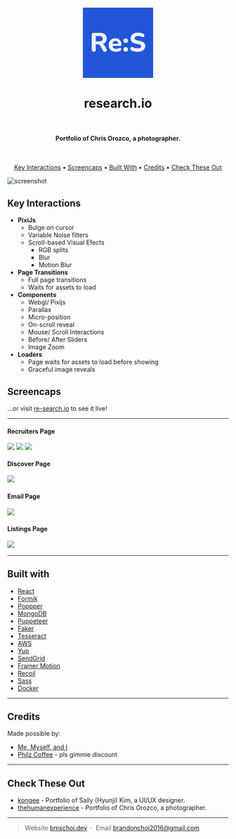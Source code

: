 
<h1 align="center">
  <br>
  <a href="https://re-search.io/"><img src="https://github.com/awesomechoi11/researchio/blob/master/client/public/logo512.png?raw=true" alt="Markdownify" width="160"></a>
  <br>
  <br>
  research.io
  <br>
  <br>
</h1>

<h4 align="center">Portfolio of Chris Orozco, a photographer. </h4>
<br>


<p align="center">
  <a href="#key-interactions">Key Interactions</a> •
  <a href="#screencaps">Screencaps</a> •
  <a href="#built-with">Built With</a> •
  <a href="#credits">Credits</a> •
  <a href="#check-these-out">Check These Out</a>
</p>

![screenshot](https://cdn.bmschoi.dev/portfolio/researchio/Screenshot_1.jpg)

## Key Interactions

* **PixiJs**
    - Bulge on cursor
    - Variable Noise filters
    - Scroll-based Visual Efects
    	- RGB splits
        - Blur
        - Motion Blur
* **Page Transitions**
    - Full page transitions
    - Waits for assets to load
* **Components**
	- Webgl/ Pixijs
	- Parallax
    - Micro-position
    - On-scroll reveal
    - Mouse/ Scroll Interactions
    - Before/ After Sliders
    - Image Zoom
* **Loaders**
    - Page waits for assets to load before showing
    - Graceful image reveals




## Screencaps
...or visit [re-search.io](https://re-search.io/) to see it live!

---
#### **Recruiters Page**
![](https://cdn.bmschoi.dev/portfolio/researchio/Screenshot_4.jpg)
![](https://cdn.bmschoi.dev/portfolio/researchio/Facebook%20Banner.png)
![](https://cdn.bmschoi.dev/portfolio/researchio/Screenshot_5.jpg)
#### **Discover Page**
![](https://cdn.bmschoi.dev/portfolio/researchio/Screenshot_2.jpg)
#### **Email Page**
![](https://cdn.bmschoi.dev/portfolio/researchio/Screenshot_3.jpg)
#### **Listings Page**
![](https://cdn.bmschoi.dev/portfolio/researchio/Screenshot_6.jpg)



---
## Built with 

- [React](https://github.com/facebook/react)
- [Formik](https://github.com/locomotivemtl/locomotive-scroll)
- [Poppper](https://github.com/floating-ui/floating-ui)
- [MongoDB](https://www.mongodb.com/)
- [Puppeteer](https://developers.google.com/web/tools/puppeteer/)
- [Faker](https://github.com/faker-js/faker)
- [Tesseract](https://tesseract.projectnaptha.com/)
- [AWS](https://aws.amazon.com/)
- [Yup](https://github.com/jquense/yup)
- [SendGrid](sendgrid.com/)
- [Framer Motion](https://github.com/framer/motion)
- [Recoil](https://github.com/facebookexperimental/Recoil)
- [Sass](https://github.com/sass/node-sass)
- [Docker](https://www.docker.com/)
---

## Credits

Made possible by:

- [Me, Myself, and I](https://bmschoi.dev)
- [Philz Coffee](https://www.philzcoffee.com/) - pls gimmie discount


---
## Check These Out

- [kongee](https://github.com/awesomechoi11/thehumanexperience) - Portfolio of Sally (Hyunji) Kim, a UI/UX designer. 
- [thehumanexperience](https://github.com/awesomechoi11/thehumanexperience) - Portfolio of Chris Orozco, a photographer. 

---

> Website [bmschoi.dev](https://bmschoi.dev) &nbsp;&middot;&nbsp;
> Email [brandonchoi2016@gmail.com](mailto:brandonchoi2016@gmail.com)

